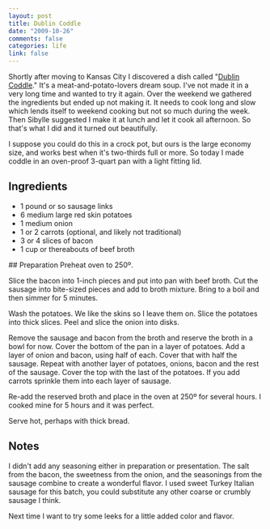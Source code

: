 ```yaml
--- 
layout: post
title: Dublin Coddle
date: "2009-10-26"
comments: false
categories: life
link: false
---
```

Shortly after moving to Kansas City I discovered a dish called "<a title="Dublin Coddle - Wikipedia" href="http://en.wikipedia.org/wiki/Coddle" target="_blank">Dublin Coddle</a>." It's a meat-and-potato-lovers dream soup. I've not made it in a very long time and wanted to try it again. Over the weekend we gathered the ingredients but ended up not making it. It needs to cook long and slow which lends itself to weekend cooking but not so much during the week. Then Sibylle suggested I make it at lunch and let it cook all afternoon. So that's what I did and it turned out beautifully.

I suppose you could do this in a crock pot, but ours is the large economy size, and works best when it's two-thirds full or more. So today I made coddle in an oven-proof 3-quart pan with a light fitting lid.
## Ingredients
<ul>
	<li>1 pound or so sausage links</li>
	<li>6 medium large red skin potatoes</li>
	<li>1 medium onion</li>
	<li>1 or 2 carrots (optional, and likely not traditional)</li>
	<li>3 or 4 slices of bacon</li>
	<li>1 cup or thereabouts of beef broth</li>
</ul>
## Preparation
Preheat oven to 250º.

Slice the bacon into 1-inch pieces and put into pan with beef broth. Cut the sausage into bite-sized pieces and add to broth mixture. Bring to a boil and then simmer for 5 minutes.

Wash the potatoes. We like the skins so I leave them on. Slice the potatoes into thick slices. Peel and slice the onion into disks.

Remove the sausage and bacon from the broth and reserve the broth in a bowl for now. Cover the bottom of the pan in a layer of potatoes. Add a layer of onion and bacon, using half of each. Cover that with half the sausage. Repeat with another layer of potatoes, onions, bacon and the rest of the sausage. Cover the top with the last of the potatoes. If you add carrots sprinkle them into each layer of sausage.

Re-add the reserved broth and place in the oven at 250º for several hours. I cooked mine for 5 hours and it was perfect.

Serve hot, perhaps with thick bread.
## Notes
I didn't add any seasoning either in preparation or presentation. The salt from the bacon, the sweetness from the onion, and the seasonings from the sausage combine to create a wonderful flavor. I used sweet Turkey Italian sausage for this batch, you could substitute any other coarse or crumbly sausage I think.

Next time I want to try some leeks for a little added color and flavor.
